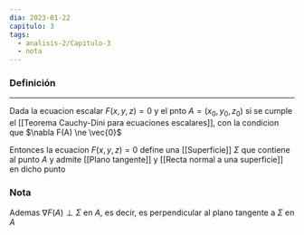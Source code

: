 ```yaml
---
dia: 2023-01-22
capitulo: 3
tags:
  - analisis-2/Capitulo-3
  - nota
---
```

### Definición
---
Dada la ecuacion escalar $F(x, y, z) = 0$ y el pnto $A = (x_0, y_0, z_0)$ si se cumple el [[Teorema Cauchy-Dini para ecuaciones escalares]], con la condicion que $\nabla F(A) \ne \vec{0}$ 

Entonces la ecuacion $F(x, y, z) = 0$ define una [[Superficie]] $\Sigma$ que contiene al punto $A$ y admite [[Plano tangente]] y [[Recta normal a una superficie]] en dicho punto

### Nota
Ademas $\nabla F(A) \perp \Sigma$ en $A$, es decir, es perpendicular al plano tangente a $\Sigma$ en $A$